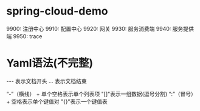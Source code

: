 # spring-cloud-demo

9900: 注册中心
9910: 配置中心
9920: 网关
9930: 服务消费端
9940: 服务提供端
9950: trace 



# Yaml语法(不完整)

--- 表示文档开头
... 表示文档结束

“-”（横线） + 单个空格表示单个列表项 
"[]"表示一组数据(逗号分割)
“:”（冒号） + 空格表示单个键值对 
"{}"表示一个键值表 